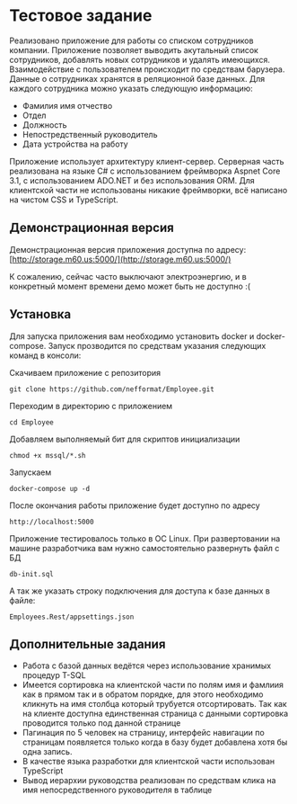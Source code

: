 # Тестовое задание 
Реализовано приложение для работы со списком сотрудников  компании.
Приложение позволяет выводить акутальный список сотрудников, добавлять новых сотрудников и удалять имеющихся. Взаимодействие с пользователем происходит по средствам барузера. Данные о сотрудниках хранятся в реляционной базе данных. 
Для каждого сотрудника можно указать следующую информацию:
- Фамилия имя отчество
- Отдел
- Должность
- Непостредственный руководитель
- Дата устройства на работу

Приложение использует архитектуру клиент-сервер.
Серверная часть реализована на языке C# с использованием фреймворка Aspnet Core 3.1, с использованием ADO.NET и без использования ORM.  Для клиентской части не использованы никакие фреймворки, всё написано на чистом CSS и TypeScript.

## Демонстрационная версия
Демонстрационная версия приложения доступна по адресу:
[http://storage.m60.us:5000/](http://storage.m60.us:5000/)

К сожалению, сейчас часто выключают электроэнергию, и в конкретный момент времени демо может быть не доступно :(

## Установка
Для запуска приложения вам необходимо установить docker и docker-compose.
Запуск прозводится по средствам указания следующих команд в консоли:

Скачиваем приложение с репозитория
```
git clone https://github.com/nefformat/Employee.git
```
Переходим в директорию с приложением
```
cd Employee
```
Добавляем выполняемый бит для скриптов инициализации
```
chmod +x mssql/*.sh
```
Запускаем
```
docker-compose up -d
```
После окончания работы приложение будет доступно по адресу
```
http://localhost:5000
```
Приложение тестировалось только в ОС Linux. 
При развертовании на машине разработчика вам нужно самостоятельно развернуть файл с БД 
```
db-init.sql
```
А так же указать строку подключения для доступа к базе данных в файле:
```
Employees.Rest/appsettings.json
```

## Дополнительные задания
- Работа с базой данных ведётся через использование хранимых процедур T-SQL
- Имеется сортировка на клиентской части по полям имя и фамлиия как в прямом так и в обратом порядке, для этого необходимо кликнуть на имя столбца который трубуется отсортировать. Так как на клиенте доступна единственная страница с данными сортировка проводится только под данной странице
- Пагинация по 5 человек на страницу, интерфейс навигации по страницам появляется только когда в базу будет добавлена хотя бы одна запись.
- В качестве языка разработки для клиентской части использован TypeScript
- Вывод иерархии руководства реализован по средствам клика на имя непосредственного руководителя в таблице
